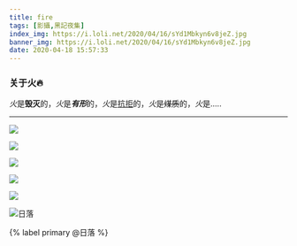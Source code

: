 ```yaml
---
title: fire
tags: [影攝,黑記夜集]
index_img: https://i.loli.net/2020/04/16/sYd1Mbkyn6v8jeZ.jpg
banner_img: https://i.loli.net/2020/04/16/sYd1Mbkyn6v8jeZ.jpg
date: 2020-04-18 15:57:33
---
```


### 关于火​🔥​

*火*是**毁灭**的，*火*是***有形***的，*火*是<u>抗拒</u>的，*火*是~~煤质~~的，*火*是.....

---

![](https://i.loli.net/2020/04/17/9O3FzhqwHtjT46D.jpg)

![](https://i.loli.net/2020/04/17/Ao2QdBejU8mXyrG.jpg)

![](https://i.loli.net/2020/04/17/vVlI2DkQe7CXgO4.jpg)

![](https://i.loli.net/2020/04/17/iKIXYl4pqN7MDVr.jpg)

![](https://i.loli.net/2020/04/17/D8RgWz1EXmnCY6S.jpg)

![日落](https://i.loli.net/2020/04/17/QlND81eC2Vn6PRy.jpg)

{% label primary @日落 %}